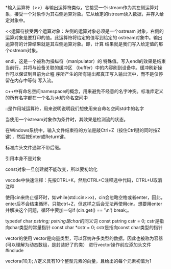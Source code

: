 *输入运算符（>>）与输出运算符类似，它接受一个istream作为其左侧运算对象，接受一个对象作为其右侧运算对象。它从给定的istream读入数据，并存入给定对象中。

<<运算符接受两个运算对象：左侧的运算对象必须是一个ostream
对象，右侧的运算对象是要打印的值。此运算符将给定的值写到给定的
ostream对象中。输出运算符的计算结果就是其左侧运算对象。即，计算
结果就是我们写入给定值的那个ostream对象。

endl，这是一个被称为操纵符（manipulator）的
特殊值。写入endl的效果是结束当前行，并将与设备关联的缓冲区
（buffer）中的内容刷到设备中。缓冲刷新操作可以保证到目前为止程
序所产生的所有输出都真正写入输出流中，而不是仅停留在内存中等待
写入流。

c++中有命名空间namespace的概念，用来避免不经意的名字冲突。标准库定义的所有名字都在一个名为std的命名空间中

::是作用域运算符，用来说明说明我们想使用来自命名空间std中的名字

当使用一个istream对象作为条件时，其效果是检测流的状态。

在Windows系统中，输入文件结束符的方法是敲Ctrl+Z（按住Ctrl键的同时按Z
键），然后按Enter或Return键。

标准库头文件通常不带后缀。

引用本身不是对象

const对象一旦创建就不能改变，所以要初始化

vscode中快速注释：先按CTRL+K，然后CTRL+C注释选中代码，CTRL+U取消注释

使用cin来终止循环时，如while(std::cin>>x)，cin会忽略空格或者enter，因此，enter后不会结束循环，只能ctrl+Z，但这样之后会无法再使用cin。想要用enter并解决这个问题，循环中要加一句if (cin.get() == '\n') break;。

typedef char *pstring;  pstring是char*的同义词
const pstring cstr = 0;  cstr是指向char类型的常量指针
const char *cstr = 0;  cstr是指向const char类型的指针

vector的使用
vector是向量类型，可以容纳许多类型的数据，因此也被称为容器
(可以理解为动态数组，是封装好了的类）
进行vector操作前应添加头文件#include <vector>

vector<int>a(10,1);  //定义具有10个整型元素的向量，且给出的每个元素初值为1
